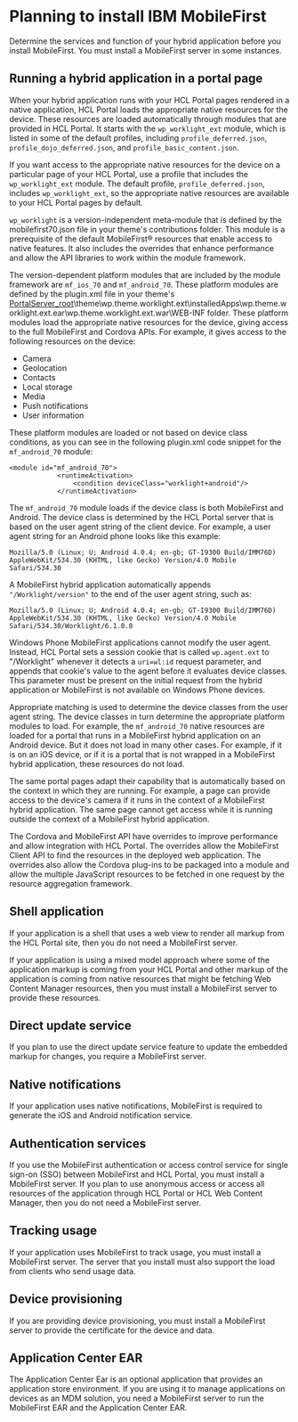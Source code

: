 # Planning to install IBM MobileFirst

Determine the services and function of your hybrid application before you install MobileFirst. You must install a MobileFirst server in some instances.

## Running a hybrid application in a portal page

When your hybrid application runs with your HCL Portal pages rendered in a native application, HCL Portal loads the appropriate native resources for the device. These resources are loaded automatically through modules that are provided in HCL Portal. It starts with the `wp_worklight_ext` module, which is listed in some of the default profiles, including `profile_deferred.json`, `profile_dojo_deferred.json`, and `profile_basic_content.json`.

If you want access to the appropriate native resources for the device on a particular page of your HCL Portal, use a profile that includes the `wp_worklight_ext` module. The default profile, `profile_deferred.json`, includes `wp_worklight_ext`, so the appropriate native resources are available to your HCL Portal pages by default.

`wp_worklight` is a version-independent meta-module that is defined by the mobilefirst70.json file in your theme's contributions folder. This module is a prerequisite of the default MobileFirst® resources that enable access to native features. It also includes the overrides that enhance performance and allow the API libraries to work within the module framework.

The version-dependent platform modules that are included by the module framework are `mf_ios_70` and `mf_android_70`. These platform modules are defined by the plugin.xml file in your theme's [PortalServer\_root](../reference/wpsdirstr.md#wp_root)\\theme\\wp.theme.worklight.ext\\installedApps\\wp.theme.worklight.ext.ear\\wp.theme.worklight.ext.war\\WEB-INF folder. These platform modules load the appropriate native resources for the device, giving access to the full MobileFirst and Cordova APIs. For example, it gives access to the following resources on the device:

-   Camera
-   Geolocation
-   Contacts
-   Local storage
-   Media
-   Push notifications
-   User information

These platform modules are loaded or not based on device class conditions, as you can see in the following plugin.xml code snippet for the `mf_android_70` module:

```
<module id="mf_android_70">
        	<runtimeActivation>
				<condition deviceClass="worklight+android"/>
			</runtimeActivation>
```

The `mf_android_70` module loads if the device class is both MobileFirst and Android. The device class is determined by the HCL Portal server that is based on the user agent string of the client device. For example, a user agent string for an Android phone looks like this example:

```
Mozilla/5.0 (Linux; U; Android 4.0.4; en-gb; GT-I9300 Build/IMM76D) AppleWebKit/534.30 (KHTML, like Gecko) Version/4.0 Mobile Safari/534.30
```

A MobileFirst hybrid application automatically appends `"/Worklight/version"` to the end of the user agent string, such as:

```
Mozilla/5.0 (Linux; U; Android 4.0.4; en-gb; GT-I9300 Build/IMM76D) AppleWebKit/534.30 (KHTML, like Gecko) Version/4.0 Mobile Safari/534.30/Worklight/6.1.0.0
```

Windows Phone MobileFirst applications cannot modify the user agent. Instead, HCL Portal sets a session cookie that is called `wp.agent.ext` to "/Worklight" whenever it detects a `uri=wl:id` request parameter, and appends that cookie's value to the agent before it evaluates device classes. This parameter must be present on the initial request from the hybrid application or MobileFirst is not available on Windows Phone devices.

Appropriate matching is used to determine the device classes from the user agent string. The device classes in turn determine the appropriate platform modules to load. For example, the `mf_android_70` native resources are loaded for a portal that runs in a MobileFirst hybrid application on an Android device. But it does not load in many other cases. For example, if it is on an iOS device, or if it is a portal that is not wrapped in a MobileFirst hybrid application, these resources do not load.

The same portal pages adapt their capability that is automatically based on the context in which they are running. For example, a page can provide access to the device's camera if it runs in the context of a MobileFirst hybrid application. The same page cannot get access while it is running outside the context of a MobileFirst hybrid application.

The Cordova and MobileFirst API have overrides to improve performance and allow integration with HCL Portal. The overrides allow the MobileFirst Client API to find the resources in the deployed web application. The overrides also allow the Cordova plug-ins to be packaged into a module and allow the multiple JavaScript resources to be fetched in one request by the resource aggregation framework.

## Shell application

If your application is a shell that uses a web view to render all markup from the HCL Portal site, then you do not need a MobileFirst server.

If your application is using a mixed model approach where some of the application markup is coming from your HCL Portal and other markup of the application is coming from native resources that might be fetching Web Content Manager resources, then you must install a MobileFirst server to provide these resources.

## Direct update service

If you plan to use the direct update service feature to update the embedded markup for changes, you require a MobileFirst server.

## Native notifications

If your application uses native notifications, MobileFirst is required to generate the iOS and Android notification service.

## Authentication services

If you use the MobileFirst authentication or access control service for single sign-on \(SSO\) between MobileFirst and HCL Portal, you must install a MobileFirst server. If you plan to use anonymous access or access all resources of the application through HCL Portal or HCL Web Content Manager, then you do not need a MobileFirst server.

## Tracking usage

If your application uses MobileFirst to track usage, you must install a MobileFirst server. The server that you install must also support the load from clients who send usage data.

## Device provisioning

If you are providing device provisioning, you must install a MobileFirst server to provide the certificate for the device and data.

## Application Center EAR

The Application Center Ear is an optional application that provides an application store environment. If you are using it to manage applications on devices as an MDM solution, you need a MobileFirst server to run the MobileFirst EAR and the Application Center EAR.


